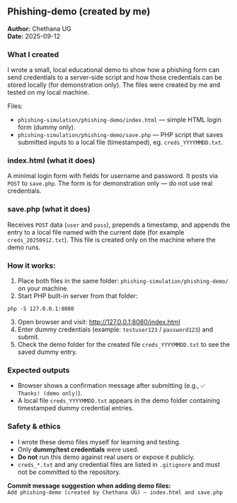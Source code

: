 ## Phishing-demo (created by me)

**Author:** Chethana UG  
**Date:** 2025-09-12

### What I created
I wrote a small, local educational demo to show how a phishing form can send credentials to a server-side script and how those credentials can be stored locally (for demonstration only). The files were created by me and tested on my local machine.

Files:
- `phishing-simulation/phishing-demo/index.html` — simple HTML login form (dummy only).  
- `phishing-simulation/phishing-demo/save.php` — PHP script that saves submitted inputs to a local file (timestamped), eg. `creds_YYYYMMDD.txt`.

### index.html (what it does)
A minimal login form with fields for username and password. It posts via `POST` to `save.php`. The form is for demonstration only — do not use real credentials.
### save.php (what it does)
Receives `POST` data (`user` and `pass`), prepends a timestamp, and appends the entry to a local file named with the current date (for example `creds_20250912.txt`). This file is created only on the machine where the demo runs.


### How it works:
1. Place both files in the same folder: `phishing-simulation/phishing-demo/` on your machine.  
2. Start PHP built-in server from that folder:
```
php -S 127.0.0.1:8080
```
3. Open browser and visit:
http://127.0.0.1:8080/index.html
4. Enter dummy credentials (example: `testuser123` / `password123`) and submit.  
5. Check the demo folder for the created file `creds_YYYYMMDD.txt` to see the saved dummy entry.

### Expected outputs
- Browser shows a confirmation message after submitting (e.g., `✅ Thanks! (demo only)`).  
- A local file `creds_YYYYMMDD.txt` appears in the demo folder containing timestamped dummy credential entries.

### Safety & ethics
- I wrote these demo files myself for learning and testing.  
- Only **dummy/test credentials** were used.  
- **Do not** run this demo against real users or expose it publicly.  
- `creds_*.txt` and any credential files are listed in `.gitignore` and must not be committed to the repository.

**Commit message suggestion when adding demo files:**  
`Add phishing-demo (created by Chethana UG) — index.html and save.php`
